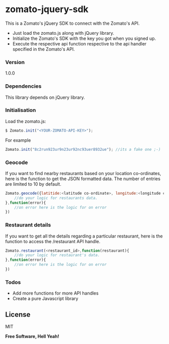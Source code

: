 # zomato-jquery-sdk

This is a Zomato's jQuery SDK to connect with the Zomato's API.

  - Just load the zomato.js along with jQuery library.
  - Initialize the Zomato's SDK with the key you got when you  signed up.
  - Execute the respective api function respective to the api handler specified in the Zomato's API.


### Version
1.0.0

### Dependencies

This library depends on jQuery library.

### Initialisation

Load the zomato.js:

```javascript
$ Zomato.init("<YOUR-ZOMATO-API-KEY>");
```
For example

```javascript
Zomato.init("8c2run923ur9n23ur92nc93uer8932ue"); //its a fake one ;-)
```

### Geocode

If you want to find nearby restaurants based on your location co-ordinates, here is the function to get the JSON formatted data. The number of entries are limited to 10 by default.  
```javascript
Zomato.geocode({latitide:<latitude co-ordinate>, longitude:<longitude co-ordinate>},function(restaurants){
    //do your logic for restaurants data.
},function(error){
    //on error here is the logic for on error 
})
```

### Restaurant details

If you want to get all the details regarding a particular restaurant, here is the function to access the /restaurant API handle. 
```javascript
Zomato.restaurant(<restaurant_id>,function(restaurant){
    //do your logic for restaurant's data.
},function(error){
    //on error here is the logic for on error 
})
```


### Todos

 - Add more functions for more API handles
 - Create a pure Javascript library

License
----

MIT


**Free Software, Hell Yeah!**




